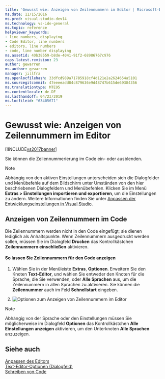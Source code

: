 ```yaml
---
title: 'Gewusst wie: Anzeigen von Zeilennummern im Editor | Microsoft-Dokumentation'
ms.date: 11/15/2016
ms.prod: visual-studio-dev14
ms.technology: vs-ide-general
ms.topic: reference
helpviewer_keywords:
- line numbers, displaying
- Code Editor, line numbers
- editors, line numbers
- code, line number displaying
ms.assetid: 40b38559-b8de-4041-91f2-68986767c976
caps.latest.revision: 23
author: gewarren
ms.author: gewarren
manager: jillfra
ms.openlocfilehash: 33dfcd989a71785918cf4d121e2a2624654a5101
ms.sourcegitcommit: 47eeeeadd84c879636e9d48747b615de69384356
ms.translationtype: MTE95
ms.contentlocale: de-DE
ms.lasthandoff: 04/23/2019
ms.locfileid: "63405671"
---
```

# <a name="how-to-display-line-numbers-in-the-editor"></a>Gewusst wie: Anzeigen von Zeilennummern im Editor
[!INCLUDE[vs2017banner](../../includes/vs2017banner.md)]

Sie können die Zeilennummerierung im Code ein- oder ausblenden.  
  
> [!NOTE]
> Abhängig von den aktiven Einstellungen unterscheiden sich die Dialogfelder und Menübefehle auf dem Bildschirm unter Umständen von den hier beschriebenen Dialogfeldern und Menübefehlen. Klicken Sie im Menü **Extras > Einstellungen importieren und exportieren**, um die Einstellungen zu ändern. Weitere Informationen finden Sie unter [Anpassen der Entwicklungseinstellungen in Visual Studio](http://msdn.microsoft.com/22c4debb-4e31-47a8-8f19-16f328d7dcd3).  
  
## <a name="display-line-numbers-in-code"></a>Anzeigen von Zeilennummern im Code  
 Die Zeilennummern werden nicht in den Code eingefügt; sie dienen lediglich als Anhaltspunkte. Wenn Zeilennummern ausgedruckt werden sollen, müssen Sie im Dialogfeld **Drucken** das Kontrollkästchen **Zeilennummern einschließen** aktivieren.  
  
#### <a name="to-display-line-numbers-in-code"></a>So lassen Sie Zeilennummern für den Code anzeigen  
  
1. Wählen Sie in der Menüleiste **Extras**, **Optionen**. Erweitern Sie den Knoten **Text-Editor**, und wählen Sie entweder den Knoten für die Sprache, die Sie verwenden, oder **Alle Sprachen** aus, um die Zeilennummern in allen Sprachen zu aktivieren. Sie können die **Zeilennummer** auch im Feld **Schnellstart** eingeben.  
  
2. ![Optionen zum Anzeigen von Zeilennummern im Editor](../../ide/reference/media/vs-displaylinenumbers.png "VS_DisplayLineNumbers")  
  
> [!NOTE]
> Abhängig von der Sprache oder den Einstellungen müssen Sie möglicherweise im Dialogfeld **Optionen** das Kontrollkästchen **Alle Einstellungen anzeigen** aktivieren, um den Unterknoten **Alle Sprachen** anzuzeigen.  
  
## <a name="see-also"></a>Siehe auch  
 [Anpassen des Editors](../../ide/customizing-the-editor.md)   
 [Text-Editor-Optionen (Dialogfeld)](../../ide/reference/text-editor-options-dialog-box.md)   
 [Schreiben von Code](../../ide/writing-code-in-the-code-and-text-editor.md)

